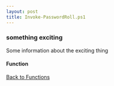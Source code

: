 ```yaml
---
layout: post
title: Invoke-PasswordRoll.ps1
---
```


### something exciting

Some information about the exciting thing

#### Function

<script src="https://gist-it.appspot.com/github.com/BanterBoy/scripts-blog/blob/master/PowerShell/functions/Invoke-PasswordRoll.ps1" crossorigin="anonymous"></script>

<a href="/menu/_pages/functions.html">Back to Functions</a>
